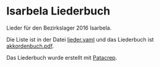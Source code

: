 Isarbela Liederbuch
===================

Lieder für den Bezirkslager 2016 Isarbela.

Die Liste ist in der Datei [lieder.yaml](https://github.com/oliverpool/isarbela/blob/isarbela/lieder.yaml) und das Liederbuch ist [akkordenbuch.pdf](https://github.com/oliverpool/isarbela/blob/isarbela/akkordenbuch.pdf).


Das Liederbuch wurde erstellt mit [Patacrep](https://github.com/patacrep/patacrep).
